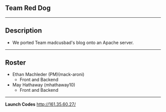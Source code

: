 ## Team Red Dog
---
**Description**
---
* We ported Team madcusbad's blog onto an Apache server.
---
**Roster**
---
* Ethan Machleder (PM)(mack-aroni)
  * Front and Backend
* May Hathaway (mhathaway10)
  * Front and Backend
---
**Launch Codes**
http://161.35.60.27/
